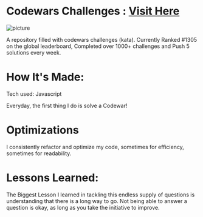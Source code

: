 # Codewars Challenges : [Visit Here](https://www.codewars.com/users/shamsudeenb2)
![picture](codewarsScreenshort)

A repository filled with codewars challenges (kata). Currently Ranked #1305 on the global leaderboard, Completed over 1000+ challenges and Push 5 solutions every week.

# How It's Made:
Tech used: Javascript

Everyday, the first thing I do is solve a Codewar!

# Optimizations
I consistently refactor and optimize my code, sometimes for efficiency, sometimes for readability.
# Lessons Learned:
The Biggest Lesson I learned in tackling this endless supply of questions is understanding that there is a long way to go. Not being able to answer a question is okay, as long as you take the initiative to improve.
